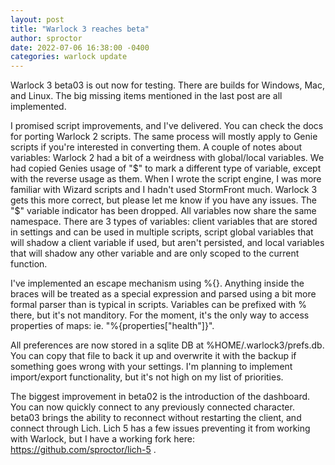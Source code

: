 ```yaml
---
layout: post
title: "Warlock 3 reaches beta"
author: sproctor
date: 2022-07-06 16:38:00 -0400
categories: warlock update
---
```

Warlock 3 beta03 is out now for testing. There are builds for Windows, Mac, and Linux. The big missing items mentioned in the last post are all implemented.

I promised script improvements, and I've delivered. You can check the docs for porting Warlock 2 scripts. The same process will mostly apply to Genie scripts if you're interested in converting them. A couple of notes about variables: Warlock 2 had a bit of a weirdness with global/local variables. We had copied Genies usage of "$" to mark a different type of variable, except with the reverse usage as them. When I wrote the script engine, I was more familiar with Wizard scripts and I hadn't used StormFront much. Warlock 3 gets this more correct, but please let me know if you have any issues. The "$" variable indicator has been dropped. All variables now share the same namespace. There are 3 types of variables: client variables that are stored in settings and can be used in multiple scripts, script global variables that will shadow a client variable if used, but aren't persisted, and local variables that will shadow any other variable and are only scoped to the current function.

I've implemented an escape mechanism using %{}. Anything inside the braces will be treated as a special expression and parsed using a bit more formal parser than is typical in scripts. Variables can be prefixed with % there, but it's not manditory. For the moment, it's the only way to access properties of maps: ie. "%{properties["health"]}". 

All preferences are now stored in a sqlite DB at %HOME/.warlock3/prefs.db. You can copy that file to back it up and overwrite it with the backup if something goes wrong with your settings. I'm planning to implement import/export functionality, but it's not high on my list of priorities.

The biggest improvement in beta02 is the introduction of the dashboard. You can now quickly connect to any previously connected character. beta03 brings the ability to reconnect without restarting the client, and connect through Lich. Lich 5 has a few issues preventing it from working with Warlock, but I have a working fork here: https://github.com/sproctor/lich-5 .
